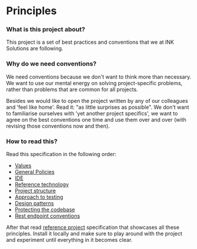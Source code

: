 # Principles


### What is this project about?

This project is a set of best practices and conventions that we at INK Solutions are following. 

### Why do we need conventions?

We need conventions because we don't want to think more than necessary.
We want to use our mental energy on solving project-specific problems, rather than problems that are common for all projects.

Besides we would like to open the project written by any of our colleagues and 'feel like home'. Read it: "as little surprises as possible". We don't want to familiarise ourselves with 'yet another project specifics', we want to agree on the best conventions one time and use them over and over (with revising those conventions now and then).   


### How to read this? 

Read this specification in the following order:

* [Values](Values.md)
* [General Policies](/general/General.md)
* [IDE](/tech/ide/Main.md)
* [Reference technology](/tech/reference-technology/Main.md)
* [Project structure](/tech/project-structure/Main.md)
* [Approach to testing](/tech/approach-to-testing/Main.md)
* [Design patterns](/tech/design-patterns/Main.md)
* [Protecting the codebase](/tech/protecting-the-codebase/Main.md)
* [Rest endpoint conventions](/tech/rest-endpoints-conventions/Main.md) 


After that read [reference project](/tech/reference-project/Main.md) specification that showcases all these principles. 
Install it locally and make sure to play around with the project and experiment until everything in it becomes clear.  
